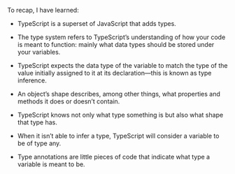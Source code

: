 To recap, I have learned:

-   TypeScript is a superset of JavaScript that adds types.

-   The type system refers to TypeScript’s understanding of how your code is meant to function:
    mainly what data types should be stored under your variables.

-   TypeScript expects the data type of the variable to match the type of the value
    initially assigned to it at its declaration—this is known as type inference.

-   An object’s shape describes, among other things, what properties and methods it does or doesn’t contain.

-   TypeScript knows not only what type something is but also what shape that type has.

-   When it isn’t able to infer a type, TypeScript will consider a variable to be of type any.

-   Type annotations are little pieces of code that indicate what type a variable is meant to be.
